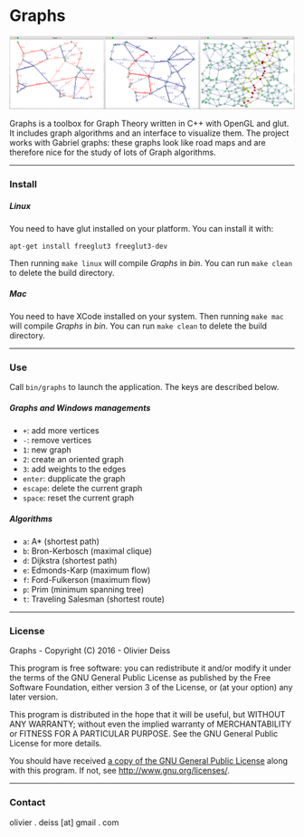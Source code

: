 # Graphs

![Screenshot](media/Screenshot.png)

Graphs is a toolbox for Graph Theory written in C++ with OpenGL and glut. It includes graph algorithms and an interface to visualize them. The project works with Gabriel graphs: these graphs look like road maps and are therefore nice for the study of lots of Graph algorithms.

***

### Install

##### Linux

You need to have glut installed on your platform. You can install it with:

	apt-get install freeglut3 freeglut3-dev

Then running `make linux` will compile *Graphs* in *bin*. You can run `make clean` to delete the build directory.

##### Mac

You need to have XCode installed on your system. Then running `make mac` will compile *Graphs* in *bin*. You can run `make clean` to delete the build directory.

***

### Use

Call `bin/graphs` to launch the application. The keys are described below.

##### Graphs and Windows managements

* `+`: add more vertices
* `-`: remove vertices
* `1`: new graph
* `2`: create an oriented graph
* `3`: add weights to the edges
* `enter`: dupplicate the graph
* `escape`: delete the current graph
* `space`: reset the current graph

##### Algorithms

* `a`: A* (shortest path)
* `b`: Bron-Kerbosch (maximal clique)
* `d`: Dijkstra (shortest path)
* `e`: Edmonds-Karp (maximum flow)
* `f`: Ford-Fulkerson (maximum flow)
* `p`: Prim (minimum spanning tree)
* `t`: Traveling Salesman (shortest route)

***

### License

Graphs - Copyright (C) 2016 -  Olivier Deiss

This program is free software: you can redistribute it and/or modify
it under the terms of the GNU General Public License as published by
the Free Software Foundation, either version 3 of the License, or
(at your option) any later version.

This program is distributed in the hope that it will be useful,
but WITHOUT ANY WARRANTY; without even the implied warranty of
MERCHANTABILITY or FITNESS FOR A PARTICULAR PURPOSE.  See the
GNU General Public License for more details.

You should have received [a copy of the GNU General Public License](COPYING)
along with this program. If not, see <http://www.gnu.org/licenses/>.

***

### Contact

olivier . deiss [at] gmail . com
